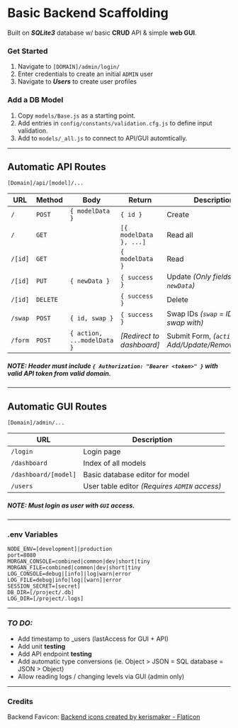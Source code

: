 # Basic Backend Scaffolding

Built on ***SQLite3*** database w/ basic **CRUD** API & simple **web GUI**.

### Get Started
 1. Navigate to `[DOMAIN]/admin/login/`
 2. Enter credentials to create an initial `ADMIN` user
 3. Navigate to ***Users*** to create user profiles

### Add a DB Model
 1. Copy `models/Base.js` as a starting point.
 2. Add entries in `config/constants/validation.cfg.js` to define input validation.
 3. Add to `models/_all.js` to connect to API/GUI automtically.

---

## Automatic API Routes
`[Domain]/api/[model]/...`

| URL | Method | Body | Return | Description |
|------|------|------|------|------|
|`/`|`POST`|`{ modelData }`|`{ id }`|Create|
|`/`|`GET`| |`[{ modelData }, ...]`|Read all|
|`/[id]`|`GET`| |`{ modelData }`|Read|
|`/[id]`|`PUT`|`{ newData }`|`{ success }`|Update _(Only fields in `newData`)_|
|`/[id]`|`DELETE`| |`{ success }`|Delete|
|`/swap`|`POST`|`{ id, swap }`|`{ success }`|Swap IDs _(`swap` = ID to swap with)_|
|`/form`|`POST`|`{ action, ...modelData }`|_[Redirect to dashboard]_|Submit Form, _(`action` = Add/Update/Remove/Reset)_|
##### _**NOTE:** Header must include `{ Authorization: "Bearer <token>" }` with valid API token from valid domain._

---

## Automatic GUI Routes
`[Domain]/admin/...`

| URL | Description |
|------|------|
|`/login`|Login page|
|`/dashboard`|Index of all models|
|`/dashboard/[model]`|Basic database editor for model|
|`/users`|User table editor _(Requires `ADMIN` access)_|
##### _**NOTE:** Must login as user with `GUI` access._

---

### .env Variables
```
NODE_ENV=[development]|production
port=8080
MORGAN_CONSOLE=combined|common|dev|short|tiny
MORGAN_FILE=combined|common|dev|short|tiny
LOG_CONSOLE=debug|[info]|log|warn|error
LOG_FILE=debug|info|log|[warn]|error
SESSION_SECRET=[secret]
DB_DIR=[/project/.db]
LOG_DIR=[/project/.logs]
```

---

### *TO DO:*
 - Add timestamp to _users (lastAccess for GUI + API)
 - Add unit **testing**
 - Add API endpoint **testing**
 - Add automatic type conversions (ie. Object > JSON = SQL database = JSON > Object)
 - Allow reading logs / changing levels via GUI (admin only)

---

### Credits
Backend Favicon: [Backend icons created by kerismaker - Flaticon](https://www.flaticon.com/free-icons/backend)